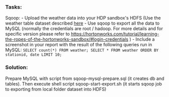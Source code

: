 ### Tasks:

Sqoop:
    - Upload the weather data into your HDP sandbox's HDFS (Use the weather table dataset described [here](https://drive.google.com/drive/folders/1apQGvFWOUTBWYbUVuQ1BJi6udtqmm72t?usp=sharing)
    - Use sqoop to export all the data to MySQL (normally the credentials are root / hadoop. For more details and for specific version please refer to
    https://hortonworks.com/tutorial/learning-the-ropes-of-the-hortonworks-sandbox/#login-credentials )
    - Include a screenshot in your report with the result of the following queries run in MySQL:
    ```
            SELECT count(*) FROM weather;
            SELECT * FROM weather ORDER BY stationid, date LIMIT 10;
    ```

###	Solution:
Prepare MySQL with script from sqoop-mysql-prepare.sql (it creates db and tables).
Then execute shell script sqoop-start-export.sh (it starts sqoop job to exporting from local folder dataset into HDFS)